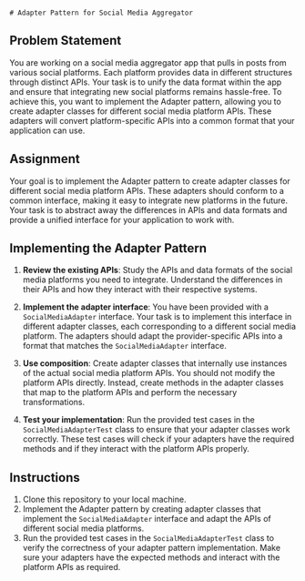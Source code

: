                                                                                                                                                                                                                                          # Adapter Pattern for Social Media Aggregator

## Problem Statement
You are working on a social media aggregator app that pulls in posts from various social platforms. Each platform provides data in different structures through distinct APIs. Your task is to unify the data format within the app and ensure that integrating new social platforms remains hassle-free. To achieve this, you want to implement the Adapter pattern, allowing you to create adapter classes for different social media platform APIs. These adapters will convert platform-specific APIs into a common format that your application can use.

## Assignment
Your goal is to implement the Adapter pattern to create adapter classes for different social media platform APIs. These adapters should conform to a common interface, making it easy to integrate new platforms in the future. Your task is to abstract away the differences in APIs and data formats and provide a unified interface for your application to work with.

## Implementing the Adapter Pattern

1. **Review the existing APIs**: Study the APIs and data formats of the social media platforms you need to integrate. Understand the differences in their APIs and how they interact with their respective systems.

2. **Implement the adapter interface**: You have been provided with a `SocialMediaAdapter` interface. Your task is to implement this interface in different adapter classes, each corresponding to a different social media platform. The adapters should adapt the provider-specific APIs into a format that matches the `SocialMediaAdapter` interface.

3. **Use composition**: Create adapter classes that internally use instances of the actual social media platform APIs. You should not modify the platform APIs directly. Instead, create methods in the adapter classes that map to the platform APIs and perform the necessary transformations.

4. **Test your implementation**: Run the provided test cases in the `SocialMediaAdapterTest` class to ensure that your adapter classes work correctly. These test cases will check if your adapters have the required methods and if they interact with the platform APIs properly.

## Instructions
1. Clone this repository to your local machine.
2. Implement the Adapter pattern by creating adapter classes that implement the `SocialMediaAdapter` interface and adapt the APIs of different social media platforms.
3. Run the provided test cases in the `SocialMediaAdapterTest` class to verify the correctness of your adapter pattern implementation. Make sure your adapters have the expected methods and interact with the platform APIs as required.
